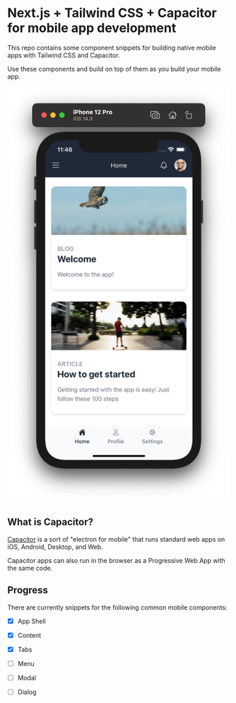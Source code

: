# Next.js + Tailwind CSS + Capacitor for mobile app development

This repo contains some component snippets for building native mobile apps with Tailwind CSS and Capacitor.

Use these components and build on top of them as you build your mobile app.

![Screenshot](./ss.png)

## What is Capacitor?

[Capacitor](https://capacitorjs.com/) is a sort of "electron for mobile" that runs standard web apps on iOS, Android, Desktop, and Web. 

Capacitor apps can also run in the browser as a Progressive Web App with the same code.



## Progress

There are currently snippets for the following common mobile components:

- [x] App Shell
- [x] Content
- [x] Tabs
- [ ] Menu
- [ ] Modal
- [ ] Dialog

